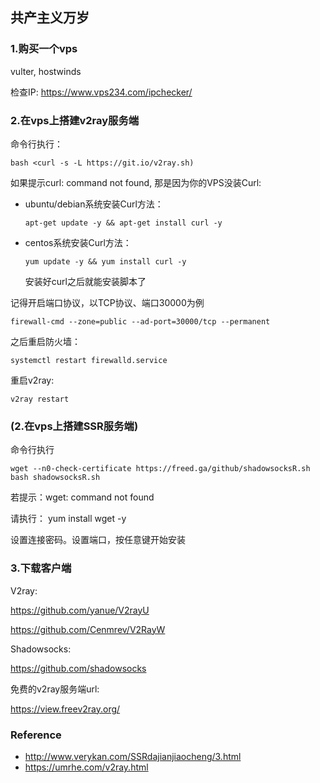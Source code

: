 ## 共产主义万岁 

### 1.购买一个vps

vulter, hostwinds

检查IP: https://www.vps234.com/ipchecker/

### 2.在vps上搭建v2ray服务端

命令行执行：

```
bash <curl -s -L https://git.io/v2ray.sh)
```

如果提示curl: command not found, 那是因为你的VPS没装Curl:

- ubuntu/debian系统安装Curl方法：

  ```
  apt-get update -y && apt-get install curl -y
  ```

- centos系统安装Curl方法：

  ```
  yum update -y && yum install curl -y
  ```

  安装好curl之后就能安装脚本了

记得开启端口协议，以TCP协议、端口30000为例

```
firewall-cmd --zone=public --ad-port=30000/tcp --permanent
```

之后重启防火墙：

```
systemctl restart firewalld.service
```

重启v2ray:

```
v2ray restart
```

### (2.在vps上搭建SSR服务端)

命令行执行

```
wget --n0-check-certificate https://freed.ga/github/shadowsocksR.sh
bash shadowsocksR.sh
```

若提示：wget: command not found

请执行： yum install wget -y

 设置连接密码。设置端口，按任意键开始安装

### 3.下载客户端

V2ray:

https://github.com/yanue/V2rayU

https://github.com/Cenmrev/V2RayW

Shadowsocks:

https://github.com/shadowsocks

免费的v2ray服务端url: 

https://view.freev2ray.org/

### Reference

- http://www.verykan.com/SSRdajianjiaocheng/3.html
- https://umrhe.com/v2ray.html